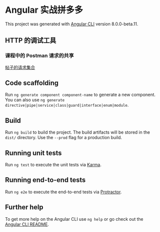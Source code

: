 # Angular 实战拼多多

This project was generated with [Angular CLI](https://github.com/angular/angular-cli) version 8.0.0-beta.11.

## HTTP 的调试工具

### 课程中的 Postman 请求的共享

[帖子的请求集合](https://www.getpostman.com/collections/406a2e8e136b27ffc946)

## Code scaffolding

Run `ng generate component component-name` to generate a new component. You can also use `ng generate directive|pipe|service|class|guard|interface|enum|module`.

## Build

Run `ng build` to build the project. The build artifacts will be stored in the `dist/` directory. Use the `--prod` flag for a production build.

## Running unit tests

Run `ng test` to execute the unit tests via [Karma](https://karma-runner.github.io).

## Running end-to-end tests

Run `ng e2e` to execute the end-to-end tests via [Protractor](http://www.protractortest.org/).

## Further help

To get more help on the Angular CLI use `ng help` or go check out the [Angular CLI README](https://github.com/angular/angular-cli/blob/master/README.md).

